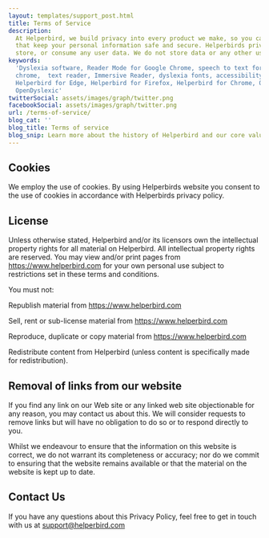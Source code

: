 ```yaml
---
layout: templates/support_post.html
title: Terms of Service
description:
  At Helperbird, we build privacy into every product we make, so you can enjoy great experiences
  that keep your personal information safe and secure. Helperbirds privacy features don`t sell,
  store, or consume any user data. We do not store data or any other user-related content.
keywords:
  'Dyslexia software, Reader Mode for Google Chrome, speech to text for chrome, Text to speech for
  chrome,  text reader, Immersive Reader, dyslexia fonts, accessibility software, dyslexia software,
  Helperbird for Edge, Helperbird for Firefox, Helperbird for Chrome, Opendyslexic for Chrome,
  OpenDyslexic'
twitterSocial: assets/images/graph/twitter.png
facebookSocial: assets/images/graph/twitter.png
url: /terms-of-service/
blog_cat: ''
blog_title: Terms of service
blog_snip: Learn more about the history of Helperbird and our core values.
---
```


## Cookies

We employ the use of cookies. By using Helperbirds website you consent to the use of cookies in
accordance with Helperbirds privacy policy.

## License

Unless otherwise stated, Helperbird and/or its licensors own the intellectual property rights for
all material on Helperbird. All intellectual property rights are reserved. You may view and/or print
pages from https://www.helperbird.com for your own personal use subject to restrictions set in these
terms and conditions.

You must not:

Republish material from https://www.helperbird.com

Sell, rent or sub-license material from https://www.helperbird.com

Reproduce, duplicate or copy material from https://www.helperbird.com

Redistribute content from Helperbird (unless content is specifically made for redistribution).

## Removal of links from our website

If you find any link on our Web site or any linked web site objectionable for any reason, you may
contact us about this. We will consider requests to remove links but will have no obligation to do
so or to respond directly to you.

Whilst we endeavour to ensure that the information on this website is correct, we do not warrant its
completeness or accuracy; nor do we commit to ensuring that the website remains available or that
the material on the website is kept up to date.

## Contact Us

If you have any questions about this Privacy Policy, feel free to get in touch with us at
support@helperbird.com
